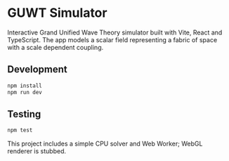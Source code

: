 # GUWT Simulator

Interactive Grand Unified Wave Theory simulator built with Vite, React and TypeScript. The app models a scalar field representing a fabric of space with a scale dependent coupling.

## Development

```bash
npm install
npm run dev
```

## Testing

```bash
npm test
```

This project includes a simple CPU solver and Web Worker; WebGL renderer is stubbed.
